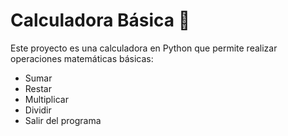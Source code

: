 # Calculadora Básica 🧮

Este proyecto es una calculadora en Python que permite realizar operaciones matemáticas básicas:
- Sumar
- Restar
- Multiplicar
- Dividir
- Salir del programa